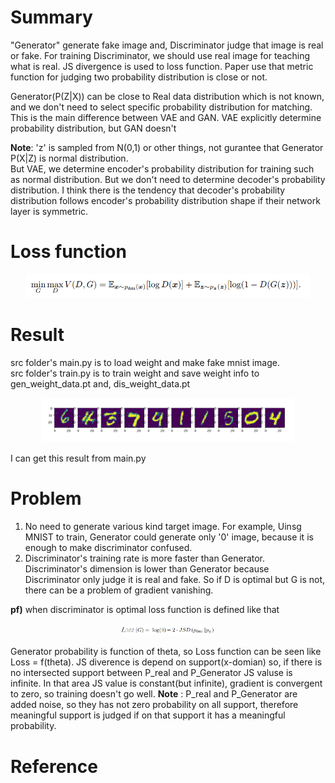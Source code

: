 # Summary
"Generator" generate fake image and, Discriminator judge that image is real or fake. For training Discriminator, we should use real image for teaching what is real. 
JS divergence is used to loss function. Paper use that metric function for judging two probability distribution is close or not.  

Generator(P(Z|X)) can be close to Real data distribution which is not known, and we don't need to select specific probability distribution for matching. This is the main difference between VAE and GAN. VAE explicitly determine probability distribution, but GAN doesn't

**Note**: 'z' is sampled from N(0,1) or other things, not gurantee that Generator P(X|Z) is normal distribution.  
But VAE, we determine encoder's probability distribution for training such as normal distribution. But we don't need to determine decoder's probability distribution. I think there is the tendency that decoder's probability distribution follows encoder's probability distribution shape if their network layer is symmetric.


# Loss function 
<p align="center"> <img src="./img1/lossfunction.png" alt="MLE" width="90%" height="90%"/> </p>


# Result
 src folder's main.py is to load weight and make fake mnist image.  
 src folder's train.py is to train weight and save weight info to gen_weight_data.pt and, dis_weight_data.pt 
 
 <p align="center"> <img src="./img1/gan_result.png" alt="MLE" width="80%" height="80%"/> </p>
 I can get this result from main.py  
 
# Problem
 1) No need to generate various kind target image. For example, Uinsg MNIST to train, Generator could generate only '0' image, because it is enough to make discriminator confused. 
 2) Discriminator's training rate is more faster than Generator. Discriminator's dimension is lower than Generator because Discriminator only judge it is real and fake. So if D is optimal but G is not, there can be a problem of gradient vanishing.  
 
 **pf)** when discriminator is optimal loss function is defined like that
  <p align="center"> <img src="./img1/optimalD_lossfunction.png" alt="MLE" width="30%" height="30%"/> </p>
  
  Generator probability is function of theta, so Loss function can be seen like Loss = f(theta). JS diverence is depend on support(x-domian) so, if there is no intersected support between P_real and P_Generator JS valuse is infinite. In that area JS value is constant(but infinite), gradient is convergent to zero, so training doesn't go well. 
  **Note** : P_real and P_Generator are added noise, so they has not zero probability on all support, therefore meaningful support is judged if on that support it has a meaningful probability.  


# Reference
